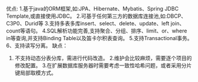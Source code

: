 优点:
1.基于java的ORM框架,如:JPA、Hibernate、Mybatis、Spring JDBC Template,或直接使用JDBC。
2.可基于任何第三方的数据库连接池,如:DBCP、C3P0、Durid等
3.支持多表多库insert、select、delete、update、left join、count等语句。
4.SQL解析功能完善,支持聚合、分组、排序、limit、or、where in等查询,并支持Binding Table以及笛卡尔积表查询。
5.支持Transactional事务。
6、支持读写分离。
缺点：
1. 不支持动态分表分库，需进行代码改造。
2.维护会比较麻烦，需要逐个项目的修改配置。
3.在扩展数据库服务器时需要考虑一致性哈希问题，或者采用分片键局部取模方式。
